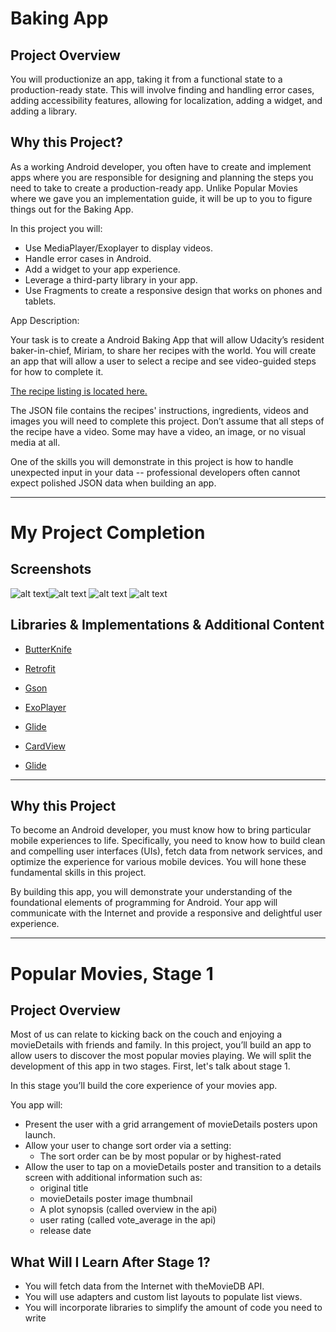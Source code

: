 # Baking App

## Project Overview

You will productionize an app, taking it from a functional state to a production-ready state. 
This will involve finding and handling error cases, adding accessibility features, allowing for localization, 
adding a widget, and adding a library.

## Why this Project?
As a working Android developer, you often have to create and implement apps where you are responsible for designing and planning the steps 
you need to take to create a production-ready app. Unlike Popular Movies where we gave you an implementation guide, 
it will be up to you to figure things out for the Baking App.

In this project you will:

* Use MediaPlayer/Exoplayer to display videos.
* Handle error cases in Android.
* Add a widget to your app experience.
* Leverage a third-party library in your app.
* Use Fragments to create a responsive design that works on phones and tablets.

App Description:

Your task is to create a Android Baking App that will allow Udacity’s resident baker-in-chief, Miriam, to share her recipes with the world. You will create an app that will allow a user to select a recipe and see video-guided steps for how to complete it.

[The recipe listing is located here.](https://d17h27t6h515a5.cloudfront.net/topher/2017/May/59121517_baking/baking.json)

The JSON file contains the recipes' instructions, ingredients, videos and images you will need to complete this project. 
Don’t assume that all steps of the recipe have a video. Some may have a video, an image, or no visual media at all.

One of the skills you will demonstrate in this project is how to handle unexpected input in your data -- 
professional developers often cannot expect polished JSON data when building an app.
________________________________________________________________________________________________________________________________
# My Project Completion

## Screenshots
![alt text](https://i.imgur.com/HxdC2kg.jpg?1)![alt text](https://i.imgur.com/agIhMr4.png?1) ![alt text](https://i.imgur.com/cgQev65.png?1)
![alt text](https://i.imgur.com/1HDMNWg.jpg?1)

## Libraries & Implementations & Additional Content
* [ButterKnife](https://github.com/JakeWharton/butterknife) 

* [Retrofit](http://square.github.io/retrofit/) 

* [Gson](https://github.com/google/gson) 

* [ExoPlayer](https://github.com/google/ExoPlayer)

* [Glide](https://github.com/bumptech/glide) 

* [CardView](https://github.com/codepath/android_guides/wiki/Using-the-CardView) 

* [Glide](https://github.com/bumptech/glide) 
________________________________________________________________________________________________________________________________

## Why this Project

To become an Android developer, you must know how to bring particular mobile experiences to life. Specifically, you need to know how to build clean and compelling user interfaces (UIs), fetch data from network services, and optimize the experience for various mobile devices. You will hone these fundamental skills in this project.

By building this app, you will demonstrate your understanding of the foundational elements of programming for Android. Your app will communicate with the Internet and provide a responsive and delightful user experience.
________________________________________________________________________________________________________________________________

# Popular Movies, Stage 1

## Project Overview

Most of us can relate to kicking back on the couch and enjoying a movieDetails with friends and family. In this project, you’ll build an app to allow users to discover the most popular movies playing. We will split the development of this app in two stages. First, let's talk about stage 1.

In this stage you’ll build the core experience of your movies app.

You app will:

* Present the user with a grid arrangement of movieDetails posters upon launch.
* Allow your user to change sort order via a setting:
  * The sort order can be by most popular or by highest-rated
* Allow the user to tap on a movieDetails poster and transition to a details screen with additional information such as:
  * original title
  * movieDetails poster image thumbnail
  * A plot synopsis (called overview in the api)
  * user rating (called vote_average in the api)
  * release date

## What Will I Learn After Stage 1?

* You will fetch data from the Internet with theMovieDB API.
* You will use adapters and custom list layouts to populate list views.
* You will incorporate libraries to simplify the amount of code you need to write
